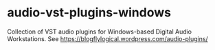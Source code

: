 # audio-vst-plugins-windows
Collection of VST audio plugins for Windows-based Digital Audio Workstations.
See https://blogflylogical.wordpress.com/audio-plugins/
